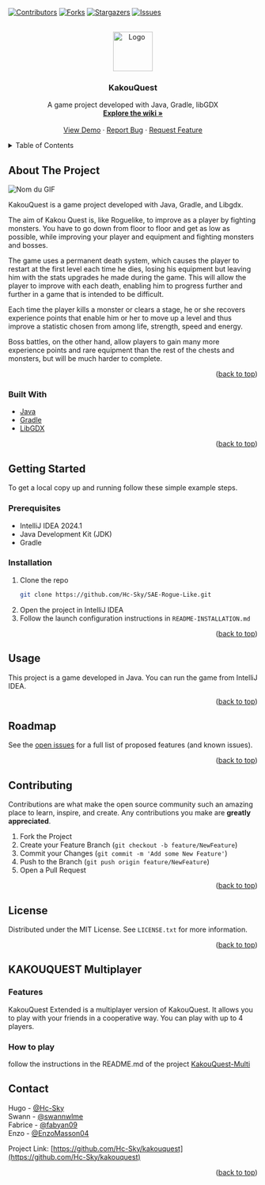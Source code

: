 <a name="readme-top"></a>

[![Contributors][contributors-shield]][contributors-url]
[![Forks][forks-shield]][forks-url]
[![Stargazers][stars-shield]][stars-url]
[![Issues][issues-shield]][issues-url]



<br />
<div align="center">
  <a href="https://github.com/Hc-Sky/SAE-Rogue-Like">
    <img src="assets/window/icon.png" alt="Logo" width="80" height="80">
  </a>

<h3 align="center">KakouQuest</h3>

  <p align="center">
    A game project developed with Java, Gradle, libGDX
    <br />
    <a href="https://github.com/Hc-Sky/SAE-Rogue-Like/wiki"><strong>Explore the wiki »</strong></a>
    <br />
    <br />
    <a href="https://github.com/Hc-Sky/SAE-Rogue-Like">View Demo</a>
    ·
    <a href="https://github.com/Hc-Sky/SAE-Rogue-Like/issues/new?labels=bug&template=bug-report---.md">Report Bug</a>
    ·
    <a href="https://github.com/Hc-Sky/SAE-Rogue-Like/issues/new?labels=enhancement&template=feature-request---.md">Request Feature</a>
  </p>
</div>

<details>
  <summary>Table of Contents</summary>
  <ol>
    <li>
      <a href="#about-the-project">About The Project</a>
      <ul>
        <li><a href="#built-with">Built With</a></li>
      </ul>
    </li>
    <li>
      <a href="#getting-started">Getting Started</a>
      <ul>
        <li><a href="#prerequisites">Prerequisites</a></li>
        <li><a href="#installation">Installation</a></li>
      </ul>
    </li>
    <li><a href="#usage">Usage</a></li>
    <li><a href="#roadmap">Roadmap</a></li>
    <li><a href="#contributing">Contributing</a></li>
    <li><a href="#license">License</a></li>
    <li><a href="#contact">Contact</a></li>
  </ol>
</details>

## About The Project

[//TODO]: # ( Remplacer avec un gameplay du jeux)

![Nom du GIF](chemin_vers_votre_gif.gif)


KakouQuest is a game project developed with Java, Gradle, and Libgdx.

The aim of Kakou Quest is, like Roguelike, to improve as a player by fighting monsters. You have to go down from floor to floor and get as low as possible, while improving your player and equipment and fighting monsters and bosses.

The game uses a permanent death system, which causes the player to restart at the first level each time he dies, losing his equipment but leaving him with the stats upgrades he made during the game. This will allow the player to improve with each death, enabling him to progress further and further in a game that is intended to be difficult.

Each time the player kills a monster or clears a stage, he or she recovers experience points that enable him or her to move up a level and thus improve a statistic chosen from among life, strength, speed and energy.

Boss battles, on the other hand, allow players to gain many more experience points and rare equipment than the rest of the chests and monsters, but will be much harder to complete.


<p align="right">(<a href="#readme-top">back to top</a>)</p>

### Built With

* [Java](https://www.java.com)
* [Gradle](https://gradle.org)
* [LibGDX](https://libgdx.com/)

<p align="right">(<a href="#readme-top">back to top</a>)</p>

## Getting Started

To get a local copy up and running follow these simple example steps.

### Prerequisites

* IntelliJ IDEA 2024.1
* Java Development Kit (JDK)
* Gradle

### Installation

1. Clone the repo
   ```sh
   git clone https://github.com/Hc-Sky/SAE-Rogue-Like.git
   ```
2. Open the project in IntelliJ IDEA
3. Follow the launch configuration instructions in `README-INSTALLATION.md`

<p align="right">(<a href="#readme-top">back to top</a>)</p>

## Usage

This project is a game developed in Java. You can run the game from IntelliJ IDEA.

<p align="right">(<a href="#readme-top">back to top</a>)</p>

## Roadmap

See the [open issues](https://github.com/Hc-Sky/SAE-Rogue-Like/issues/new) for a full list of proposed features (and known issues).

<p align="right">(<a href="#readme-top">back to top</a>)</p>

## Contributing

Contributions are what make the open source community such an amazing place to learn, inspire, and create. Any contributions you make are **greatly appreciated**.

1. Fork the Project
2. Create your Feature Branch (`git checkout -b feature/NewFeature`)
3. Commit your Changes (`git commit -m 'Add some New Feature'`)
4. Push to the Branch (`git push origin feature/NewFeature`)
5. Open a Pull Request

<p align="right">(<a href="#readme-top">back to top</a>)</p>

## License

Distributed under the MIT License. See `LICENSE.txt` for more information.

<p align="right">(<a href="#readme-top">back to top</a>)</p>

## KAKOUQUEST Multiplayer

### Features

KakouQuest Extended is a multiplayer version of KakouQuest. It allows you to play with your friends in a cooperative way. You can play with up to 4 players.

### How to play

follow the instructions in the README.md of the project [KakouQuest-Multi](https://github.com/Hc-Sky/KakouQuest-Multi.git)



## Contact

Hugo - [@Hc-Sky](https://github.com/Hc-Sky) <br>
Swann - [@swannwlme](https://github.com/swannwlme) <br>
Fabrice - [@fabyan09](https://github.com/fabyan09) <br>
Enzo - [@EnzoMasson04](https://github.com/EnzoMasson04)


Project Link: [https://github.com/Hc-Sky/kakouquest](https://github.com/Hc-Sky/kakouquest)

<p align="right">(<a href="#readme-top">back to top</a>)</p>

[contributors-shield]: https://img.shields.io/github/contributors/Hc-Sky/SAE-Rogue-Like.svg?style=for-the-badge
[contributors-url]: https://github.com/Hc-Sky/SAE-Rogue-Like/graphs/contributors
[forks-shield]: https://img.shields.io/github/forks/Hc-Sky/SAE-Rogue-Like.svg?style=for-the-badge
[forks-url]: https://github.com/Hc-Sky/SAE-Rogue-Like/network/members
[stars-shield]: https://img.shields.io/github/stars/Hc-Sky/SAE-Rogue-Like.svg?style=for-the-badge
[stars-url]: https://github.com/Hc-Sky/SAE-Rogue-Like/stargazers
[issues-shield]: https://img.shields.io/github/issues/Hc-Sky/SAE-Rogue-Like.svg?style=for-the-badge
[issues-url]: https://github.com/Hc-Sky/SAE-Rogue-Like/issues
[license-shield]: https://img.shields.io/github/license/Hc-Sky/SAE-Rogue-Like.svg?style=for-the-badge
